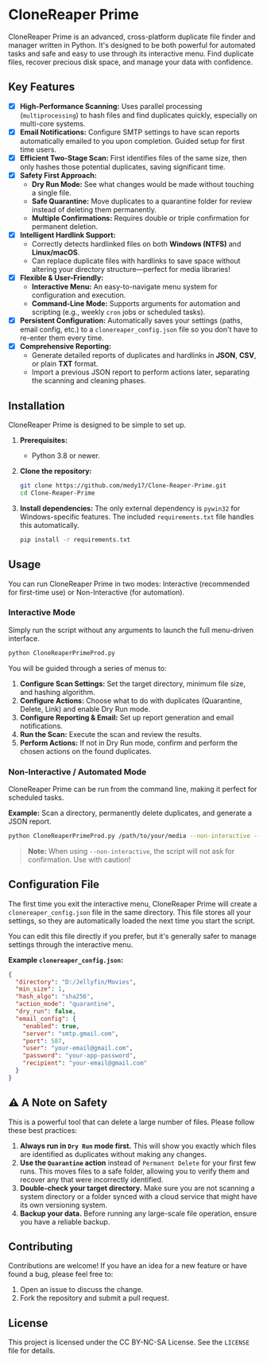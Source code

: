 # CloneReaper Prime

CloneReaper Prime is an advanced, cross-platform duplicate file finder and manager written in Python. It's designed to be both powerful for automated tasks and safe and easy to use through its interactive menu. Find duplicate files, recover precious disk space, and manage your data with confidence.

## Key Features

-   [x] **High-Performance Scanning:** Uses parallel processing (`multiprocessing`) to hash files and find duplicates quickly, especially on multi-core systems.
-   [x] **Email Notifications:** Configure SMTP settings to have scan reports automatically emailed to you upon completion. Guided setup for first time users.
-   [x] **Efficient Two-Stage Scan:** First identifies files of the same size, then only hashes those potential duplicates, saving significant time.
-   [x] **Safety First Approach:**
    -   **Dry Run Mode:** See what changes would be made without touching a single file.
    -   **Safe Quarantine:** Move duplicates to a quarantine folder for review instead of deleting them permanently.
    -   **Multiple Confirmations:** Requires double or triple confirmation for permanent deletion.
-   [x] **Intelligent Hardlink Support:**
    -   Correctly detects hardlinked files on both **Windows (NTFS)** and **Linux/macOS**.
    -   Can replace duplicate files with hardlinks to save space without altering your directory structure—perfect for media libraries!
-   [x] **Flexible & User-Friendly:**
    -   **Interactive Menu:** An easy-to-navigate menu system for configuration and execution.
    -   **Command-Line Mode:** Supports arguments for automation and scripting (e.g., weekly `cron` jobs or scheduled tasks).
-   [x] **Persistent Configuration:** Automatically saves your settings (paths, email config, etc.) to a `clonereaper_config.json` file so you don't have to re-enter them every time.
-   [x] **Comprehensive Reporting:**
    -   Generate detailed reports of duplicates and hardlinks in **JSON**, **CSV**, or plain **TXT** format.
    -   Import a previous JSON report to perform actions later, separating the scanning and cleaning phases.

## Installation

CloneReaper Prime is designed to be simple to set up.

1.  **Prerequisites:**
    -   Python 3.8 or newer.

2.  **Clone the repository:**
    ```bash
    git clone https://github.com/medy17/Clone-Reaper-Prime.git
    cd Clone-Reaper-Prime
    ```

3.  **Install dependencies:**
    The only external dependency is `pywin32` for Windows-specific features. The included `requirements.txt` file handles this automatically.
    ```bash
    pip install -r requirements.txt
    ```

## Usage

You can run CloneReaper Prime in two modes: Interactive (recommended for first-time use) or Non-Interactive (for automation).

### Interactive Mode

Simply run the script without any arguments to launch the full menu-driven interface.

```bash
python CloneReaperPrimeProd.py
```

You will be guided through a series of menus to:
1.  **Configure Scan Settings:** Set the target directory, minimum file size, and hashing algorithm.
2.  **Configure Actions:** Choose what to do with duplicates (Quarantine, Delete, Link) and enable Dry Run mode.
3.  **Configure Reporting & Email:** Set up report generation and email notifications.
4.  **Run the Scan:** Execute the scan and review the results.
5.  **Perform Actions:** If not in Dry Run mode, confirm and perform the chosen actions on the found duplicates.

### Non-Interactive / Automated Mode

CloneReaper Prime can be run from the command line, making it perfect for scheduled tasks.

**Example:** Scan a directory, permanently delete duplicates, and generate a JSON report.

```bash
python CloneReaperPrimeProd.py /path/to/your/media --non-interactive --action delete --report-format json
```

> **Note:** When using `--non-interactive`, the script will not ask for confirmation. Use with caution!

## Configuration File

The first time you exit the interactive menu, CloneReaper Prime will create a `clonereaper_config.json` file in the same directory. This file stores all your settings, so they are automatically loaded the next time you start the script.

You can edit this file directly if you prefer, but it's generally safer to manage settings through the interactive menu.

**Example `clonereaper_config.json`:**
```json
{
  "directory": "D:/Jellyfin/Movies",
  "min_size": 1,
  "hash_algo": "sha256",
  "action_mode": "quarantine",
  "dry_run": false,
  "email_config": {
    "enabled": true,
    "server": "smtp.gmail.com",
    "port": 587,
    "user": "your-email@gmail.com",
    "password": "your-app-password",
    "recipient": "your-email@gmail.com"
  }
}
```

## ⚠️ A Note on Safety

This is a powerful tool that can delete a large number of files. Please follow these best practices:

1.  **Always run in `Dry Run` mode first.** This will show you exactly which files are identified as duplicates without making any changes.
2.  **Use the `Quarantine` action** instead of `Permanent Delete` for your first few runs. This moves files to a safe folder, allowing you to verify them and recover any that were incorrectly identified.
3.  **Double-check your target directory.** Make sure you are not scanning a system directory or a folder synced with a cloud service that might have its own versioning system.
4.  **Backup your data.** Before running any large-scale file operation, ensure you have a reliable backup.

## Contributing

Contributions are welcome! If you have an idea for a new feature or have found a bug, please feel free to:
1.  Open an issue to discuss the change.
2.  Fork the repository and submit a pull request.

## License

This project is licensed under the CC BY-NC-SA License. See the `LICENSE` file for details.
